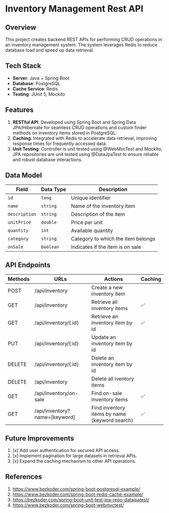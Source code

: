 # Inventory Management Rest API

## Overview
This project creates backend REST APIs for performing CRUD operations in an inventory management system. The system leverages Redis to reduce database load and speed up data retrieval.


## Tech Stack
* **Server**: Java + Spring Boot
* **Database**: PostgreSQL
* **Cache Service**: Redis
* **Testing**: JUnit 5, Mockito

## Features
1. **RESTful API**: Developed using Spring Boot and Spring Data JPA/Hibernate for seamless CRUD operations and custom finder methods on inventory items stored in PostgreSQL.
2. **Caching**: Integrated with Redis to accelerate data retrieval, improving response times for frequently accessed data.
3. **Unit Testing**: Controller is unit tested using @WebMvcTest and Mockito; JPA repositories are unit tested using @DataJpaTest to ensure reliable and robust database interactions.

## Data Model
| Field        | Data Type | Description                              |
|--------------|------------|------------------------------------------|
| `id`         | `long`     | Unique identifier                        |
| `name`       | `string`   | Name of the inventory item               |
| `description`| `string`   | Description of the item                  |
| `unitPrice`  | `double`   | Price per unit                           |
| `quantity`   | `int`      | Available quantity                       |
| `category`   | `string`   | Category to which the item belongs       |
| `onSale`     | `boolean`  | Indicates if the item is on sale         |


## API Endpoints
| Methods | URLs                          | Actions                                       | Caching |
|---------|-------------------------------|-----------------------------------------------|---------|
| POST    | /api/inventory                | Create a new inventory item                   |         |
| GET     | /api/inventory                | Retrieve all inventory items                  | ✅       |
| GET     | /api/inventory/{:id}          | Retrieve an inventory item by id              | ✅       |
| PUT     | /api/inventory/{:id}          | Update an inventory item by id                |         |
| DELETE  | /api/inventory/{:id}          | Delete an inventory item by id                |         |
| DELETE  | /api/inventory                | Delete all iventory items                     |         |
| GET     | /api/inventory/on-sale        | Find on-sale inventory items                  | ✅       |
| GET     | /api/inventory?name=[keyword] | Find inventory items by name (keyword search) | ✅       |

## Future Improvements
1. [x] Add user authentication for secured API access.
2. [x] Implement pagination for large datasets in retrieval APIs.
3. [x] Expand the caching mechanism to other API operations.

## References
1. https://www.bezkoder.com/spring-boot-postgresql-example/
2. https://www.bezkoder.com/spring-boot-redis-cache-example/
3. https://bezkoder.com/spring-boot-unit-test-jpa-repo-datajpatest/
4. https://www.bezkoder.com/spring-boot-webmvctest/